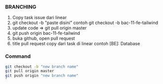 ### BRANCHING

1. Copy task issue dari linear
2. git checkout -b "paste disini" contoh git checkout -b bac-11-fe-tailwind
3. update code => git pull origin master
4. git push origin bac-11-fe-tailwind
5. buka github, open pull request
6. title pull request copy dari task di linear contoh [BE]: Database

### Command

```bash
git checkout -b "new branch name"
git pull origin master
git push origin "new branch name"
`
```
